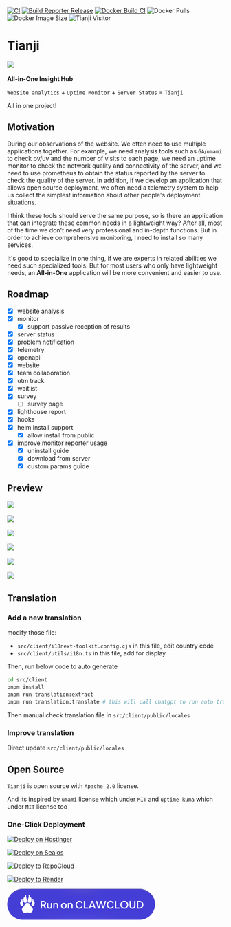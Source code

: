 [![CI](https://github.com/msgbyte/tianji/actions/workflows/ci.yaml/badge.svg)](https://github.com/msgbyte/tianji/actions/workflows/ci.yaml)
[![Build Reporter Release](https://github.com/msgbyte/tianji/actions/workflows/reporter-release.yml/badge.svg)](https://github.com/msgbyte/tianji/actions/workflows/reporter-release.yml)
[![Docker Build CI](https://github.com/msgbyte/tianji/actions/workflows/ci-docker.yaml/badge.svg)](https://github.com/msgbyte/tianji/actions/workflows/ci-docker.yaml)
![Docker Pulls](https://img.shields.io/docker/pulls/moonrailgun/tianji)
![Docker Image Size](https://img.shields.io/docker/image-size/moonrailgun/tianji)
![Tianji Visitor](https://tianji.moonrailgun.com/telemetry/clnzoxcy10001vy2ohi4obbi0/cltjxvcwm02wdut4e106maek7/badge.svg?url=http://github.com/msgbyte/tianji)

# Tianji

<img src="./website/static/img/logo.svg" width="128" />

**All-in-One Insight Hub**

`Website analytics` + `Uptime Monitor`  + `Server Status` = `Tianji`

All in one project!

## Motivation

During our observations of the website. We often need to use multiple applications together. For example, we need analysis tools such as `GA`/`umami` to check pv/uv and the number of visits to each page, we need an uptime monitor to check the network quality and connectivity of the server, and we need to use prometheus to obtain the status reported by the server to check the quality of the server. In addition, if we develop an application that allows open source deployment, we often need a telemetry system to help us collect the simplest information about other people's deployment situations.

I think these tools should serve the same purpose, so is there an application that can integrate these common needs in a lightweight way? After all, most of the time we don't need very professional and in-depth functions. But in order to achieve comprehensive monitoring, I need to install so many services.

It's good to specialize in one thing, if we are experts in related abilities we need such specialized tools. But for most users who only have lightweight needs, an **All-in-One** application will be more convenient and easier to use.

## Roadmap

- [x] website analysis
- [x] monitor
  - [x] support passive reception of results
- [x] server status
- [x] problem notification
- [x] telemetry
- [x] openapi
- [x] website
- [x] team collaboration
- [x] utm track
- [x] waitlist
- [x] survey
  - [ ] survey page
- [x] lighthouse report
- [x] hooks
- [x] helm install support
  - [x] allow install from public
- [x] improve monitor reporter usage
  - [x] uninstall guide
  - [x] download from server
  - [x] custom params guide

## Preview

![](./website/static/img/preview/1.png)

![](./website/static/img/preview/2.png)

![](./website/static/img/preview/3.png)

![](./website/static/img/preview/4.png)

![](./website/static/img/preview/5.png)

![](./website/static/img/preview/6.png)

## Translation

### Add a new translation

modify those file:
- `src/client/i18next-toolkit.config.cjs` in this file, edit country code
- `src/client/utils/i18n.ts` in this file, add for display

Then, run below code to auto generate

```bash
cd src/client
pnpm install
pnpm run translation:extract
pnpm run translation:translate # this will call chatgpt to run auto translation, so you need set env `OPENAPI_KEY` to make sure run correct
```

Then manual check translation file in `src/client/public/locales`

### Improve translation

Direct update  `src/client/public/locales`

## Open Source

`Tianji` is open source with `Apache 2.0` license.

And its inspired by `umami` license which under `MIT` and `uptime-kuma` which under `MIT` license too

### One-Click Deployment

[![Deploy on Hostinger](https://assets.hostinger.com/vps/deploy.svg)](https://www.hostinger.com/vps/docker-hosting?compose_url=docker-compose-url)

[![Deploy on Sealos](https://cdn.jsdelivr.net/gh/labring-actions/templates@main/Deploy-on-Sealos.svg)](https://cloud.sealos.io/?openapp=system-template%3FtemplateName%3Dtianji)

[![Deploy to RepoCloud](https://d16t0pc4846x52.cloudfront.net/deploylobe.svg)](https://repocloud.io/details/?app_id=270)

[![Deploy to Render](https://render.com/images/deploy-to-render-button.svg)](https://render.com/deploy?repo=https://github.com/msgbyte/tianji)

[![Run on ClawCloud](https://raw.githubusercontent.com/ClawCloud/Run-Template/refs/heads/main/Run-on-ClawCloud.svg)](https://template.run.claw.cloud/?referralCode=TNW6NVWTLHPQ&openapp=system-fastdeploy%3FtemplateName%3Dtianji)
